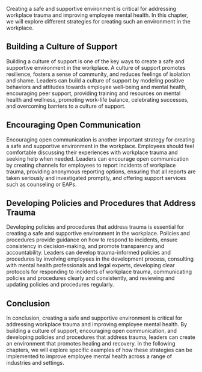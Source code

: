 
Creating a safe and supportive environment is critical for addressing workplace trauma and improving employee mental health. In this chapter, we will explore different strategies for creating such an environment in the workplace.

Building a Culture of Support
-----------------------------

Building a culture of support is one of the key ways to create a safe and supportive environment in the workplace. A culture of support promotes resilience, fosters a sense of community, and reduces feelings of isolation and shame. Leaders can build a culture of support by modeling positive behaviors and attitudes towards employee well-being and mental health, encouraging peer support, providing training and resources on mental health and wellness, promoting work-life balance, celebrating successes, and overcoming barriers to a culture of support.

Encouraging Open Communication
------------------------------

Encouraging open communication is another important strategy for creating a safe and supportive environment in the workplace. Employees should feel comfortable discussing their experiences with workplace trauma and seeking help when needed. Leaders can encourage open communication by creating channels for employees to report incidents of workplace trauma, providing anonymous reporting options, ensuring that all reports are taken seriously and investigated promptly, and offering support services such as counseling or EAPs.

Developing Policies and Procedures that Address Trauma
------------------------------------------------------

Developing policies and procedures that address trauma is essential for creating a safe and supportive environment in the workplace. Policies and procedures provide guidance on how to respond to incidents, ensure consistency in decision-making, and promote transparency and accountability. Leaders can develop trauma-informed policies and procedures by involving employees in the development process, consulting with mental health professionals and legal experts, developing clear protocols for responding to incidents of workplace trauma, communicating policies and procedures clearly and consistently, and reviewing and updating policies and procedures regularly.

Conclusion
----------

In conclusion, creating a safe and supportive environment is critical for addressing workplace trauma and improving employee mental health. By building a culture of support, encouraging open communication, and developing policies and procedures that address trauma, leaders can create an environment that promotes healing and recovery. In the following chapters, we will explore specific examples of how these strategies can be implemented to improve employee mental health across a range of industries and settings.

